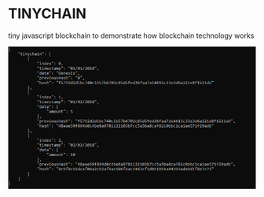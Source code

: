 # TINYCHAIN

tiny javascript blockchain to demonstrate how blockchain technology works

![tinychain](tinychain.PNG)